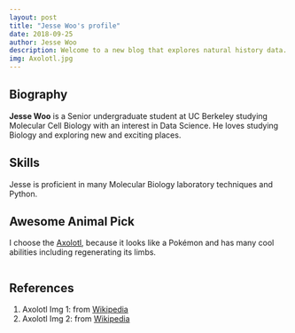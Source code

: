 ```yaml
---
layout: post
title: "Jesse Woo's profile"
date: 2018-09-25
author: Jesse Woo
description: Welcome to a new blog that explores natural history data.
img: Axolotl.jpg
---
```


## Biography

**Jesse Woo** is a Senior undergraduate student at UC Berkeley studying Molecular Cell Biology with an interest in Data Science. He loves studying Biology and exploring new and exciting places. 

## Skills

Jesse is proficient in many Molecular Biology laboratory techniques and Python.

## Awesome Animal Pick

I choose the [Axolotl](https://en.wikipedia.org/wiki/Axolotl), because it looks like a Pokémon and has many cool abilities including regenerating its limbs.

<center><p><img src="https://upload.wikimedia.org/wikipedia/commons/f/f6/AxolotlBE.jpg" alt=""></p></center>

## References

1. Axolotl Img 1: from [Wikipedia](https://en.wikipedia.org/wiki/Axolotl)
2. Axolotl Img 2: from [Wikipedia](https://en.wikipedia.org/wiki/Axolotl)
